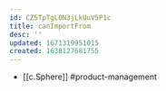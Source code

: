 ```yaml
---
id: CZ5TpTgL0N3jLkUuV5P1c
title: canImportFrom
desc: ''
updated: 1671319951015
created: 1638127681755
---
```




- [[c.Sphere]] #product-management
